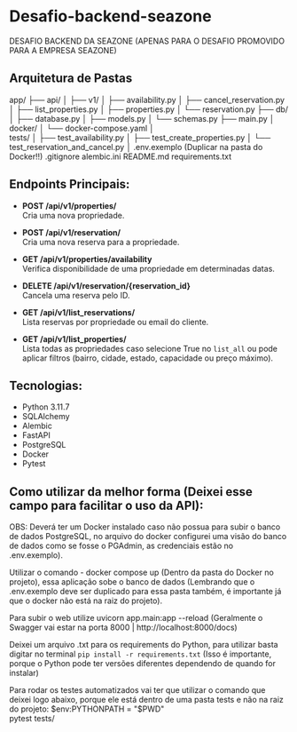 # Desafio-backend-seazone
DESAFIO BACKEND DA SEAZONE (APENAS PARA O DESAFIO PROMOVIDO PARA A EMPRESA SEAZONE)

## Arquitetura de Pastas

app/
├── api/
│    ├── v1/
│          ├── availability.py
│          ├── cancel_reservation.py
│          ├── list_properties.py
│          ├── properties.py
│          └── reservation.py
├── db/
│      ├── database.py
│      ├── models.py
│      └── schemas.py
├── main.py
│
docker/
│      └── docker-compose.yaml
│      
tests/
│      ├── test_availability.py
│      ├── test_create_properties.py
│      └── test_reservation_and_cancel.py
│
.env.exemplo (Duplicar na pasta do Docker!!)
.gitignore
alembic.ini
README.md
requirements.txt

## Endpoints Principais:

- **POST /api/v1/properties/**  
  Cria uma nova propriedade.

- **POST /api/v1/reservation/**  
  Cria uma nova reserva para a propriedade.
  
- **GET /api/v1/properties/availability**  
  Verifica disponibilidade de uma propriedade em determinadas datas.

- **DELETE /api/v1/reservation/{reservation_id}**  
  Cancela uma reserva pelo ID.

- **GET /api/v1/list_reservations/**  
  Lista reservas por propriedade ou email do cliente.

- **GET /api/v1/list_properties/**  
  Lista todas as propriedades caso selecione True no `list_all` ou pode aplicar filtros (bairro, cidade, estado, capacidade ou preço máximo).


## Tecnologias:
- Python 3.11.7
- SQLAlchemy
- Alembic
- FastAPI
- PostgreSQL
- Docker
- Pytest

## Como utilizar da melhor forma (Deixei esse campo para facilitar o uso da API):

OBS: Deverá ter um Docker instalado caso não possua para subir o banco de dados PostgreSQL, no arquivo do docker configurei uma visão do banco de dados como se fosse o PGAdmin, as credenciais estão no .env.exemplo).

Utilizar o comando - docker compose up (Dentro da pasta do Docker no projeto), essa aplicação sobe o banco de dados (Lembrando que o .env.exemplo deve ser duplicado para essa pasta também, é importante já que o docker não está na raiz do projeto).

Para subir o web utilize uvicorn app.main:app --reload (Geralmente o Swagger vai estar na porta 8000 | http://localhost:8000/docs)

Deixei um arquivo .txt para os requirements do Python, para utilizar basta digitar no terminal `pip install -r requirements.txt` (Isso é importante, porque o Python pode ter versões diferentes dependendo de quando for instalar)

Para rodar os testes automatizados vai ter que utilizar o comando que deixei logo abaixo, porque ele está dentro de uma pasta tests e não na raiz do projeto:
$env:PYTHONPATH = "$PWD"                                                                                      
pytest tests/             
